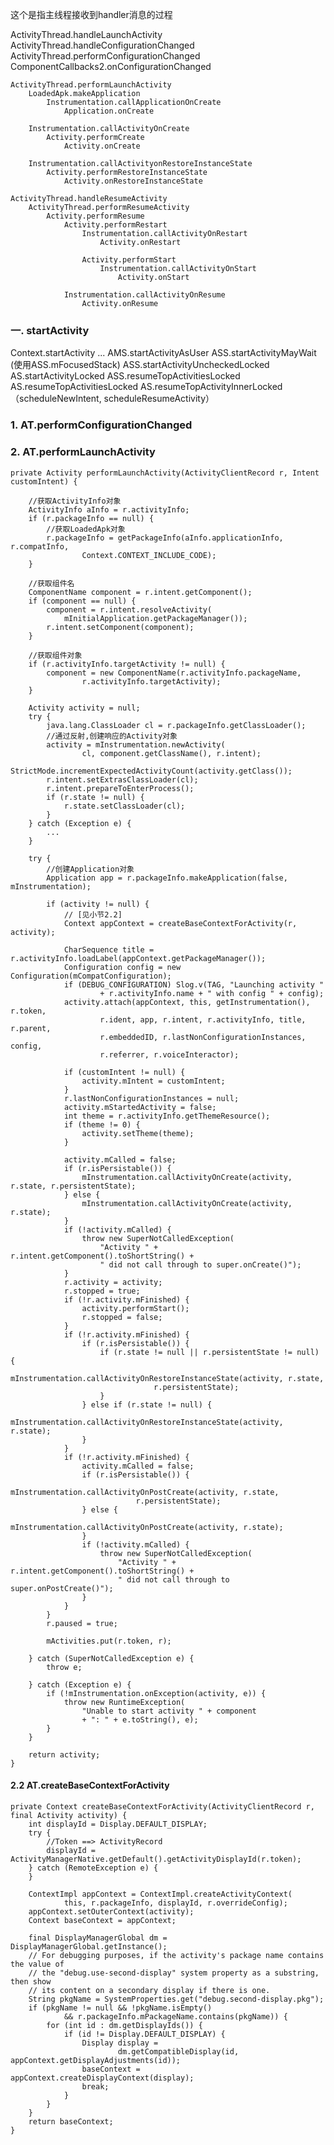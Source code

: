这个是指主线程接收到handler消息的过程

ActivityThread.handleLaunchActivity
    ActivityThread.handleConfigurationChanged
        ActivityThread.performConfigurationChanged
            ComponentCallbacks2.onConfigurationChanged

    ActivityThread.performLaunchActivity
        LoadedApk.makeApplication
            Instrumentation.callApplicationOnCreate
                Application.onCreate

        Instrumentation.callActivityOnCreate
            Activity.performCreate
                Activity.onCreate

        Instrumentation.callActivityonRestoreInstanceState
            Activity.performRestoreInstanceState
                Activity.onRestoreInstanceState

    ActivityThread.handleResumeActivity
        ActivityThread.performResumeActivity
            Activity.performResume
                Activity.performRestart
                    Instrumentation.callActivityOnRestart
                        Activity.onRestart

                    Activity.performStart
                        Instrumentation.callActivityOnStart
                            Activity.onStart

                Instrumentation.callActivityOnResume
                    Activity.onResume



### 一. startActivity

Context.startActivity
  ...
  AMS.startActivityAsUser
      ASS.startActivityMayWait  (使用ASS.mFocusedStack)
        ASS.startActivityUncheckedLocked
          AS.startActivityLocked
            ASS.resumeTopActivitiesLocked
              AS.resumeTopActivitiesLocked
                AS.resumeTopActivityInnerLocked （scheduleNewIntent, scheduleResumeActivity）
                

### 1. AT.performConfigurationChanged

### 2. AT.performLaunchActivity


    private Activity performLaunchActivity(ActivityClientRecord r, Intent customIntent) {

        //获取ActivityInfo对象
        ActivityInfo aInfo = r.activityInfo;
        if (r.packageInfo == null) {
            //获取LoadedApk对象
            r.packageInfo = getPackageInfo(aInfo.applicationInfo, r.compatInfo,
                    Context.CONTEXT_INCLUDE_CODE);
        }

        //获取组件名
        ComponentName component = r.intent.getComponent();
        if (component == null) {
            component = r.intent.resolveActivity(
                mInitialApplication.getPackageManager());
            r.intent.setComponent(component);
        }

        //获取组件对象
        if (r.activityInfo.targetActivity != null) {
            component = new ComponentName(r.activityInfo.packageName,
                    r.activityInfo.targetActivity);
        }

        Activity activity = null;
        try {
            java.lang.ClassLoader cl = r.packageInfo.getClassLoader();
            //通过反射,创建响应的Activity对象
            activity = mInstrumentation.newActivity(
                    cl, component.getClassName(), r.intent);
            StrictMode.incrementExpectedActivityCount(activity.getClass());
            r.intent.setExtrasClassLoader(cl);
            r.intent.prepareToEnterProcess();
            if (r.state != null) {
                r.state.setClassLoader(cl);
            }
        } catch (Exception e) {
            ...
        }

        try {
            //创建Application对象
            Application app = r.packageInfo.makeApplication(false, mInstrumentation);

            if (activity != null) {
                // [见小节2.2]
                Context appContext = createBaseContextForActivity(r, activity);

                CharSequence title = r.activityInfo.loadLabel(appContext.getPackageManager());
                Configuration config = new Configuration(mCompatConfiguration);
                if (DEBUG_CONFIGURATION) Slog.v(TAG, "Launching activity "
                        + r.activityInfo.name + " with config " + config);
                activity.attach(appContext, this, getInstrumentation(), r.token,
                        r.ident, app, r.intent, r.activityInfo, title, r.parent,
                        r.embeddedID, r.lastNonConfigurationInstances, config,
                        r.referrer, r.voiceInteractor);

                if (customIntent != null) {
                    activity.mIntent = customIntent;
                }
                r.lastNonConfigurationInstances = null;
                activity.mStartedActivity = false;
                int theme = r.activityInfo.getThemeResource();
                if (theme != 0) {
                    activity.setTheme(theme);
                }

                activity.mCalled = false;
                if (r.isPersistable()) {
                    mInstrumentation.callActivityOnCreate(activity, r.state, r.persistentState);
                } else {
                    mInstrumentation.callActivityOnCreate(activity, r.state);
                }
                if (!activity.mCalled) {
                    throw new SuperNotCalledException(
                        "Activity " + r.intent.getComponent().toShortString() +
                        " did not call through to super.onCreate()");
                }
                r.activity = activity;
                r.stopped = true;
                if (!r.activity.mFinished) {
                    activity.performStart();
                    r.stopped = false;
                }
                if (!r.activity.mFinished) {
                    if (r.isPersistable()) {
                        if (r.state != null || r.persistentState != null) {
                            mInstrumentation.callActivityOnRestoreInstanceState(activity, r.state,
                                    r.persistentState);
                        }
                    } else if (r.state != null) {
                        mInstrumentation.callActivityOnRestoreInstanceState(activity, r.state);
                    }
                }
                if (!r.activity.mFinished) {
                    activity.mCalled = false;
                    if (r.isPersistable()) {
                        mInstrumentation.callActivityOnPostCreate(activity, r.state,
                                r.persistentState);
                    } else {
                        mInstrumentation.callActivityOnPostCreate(activity, r.state);
                    }
                    if (!activity.mCalled) {
                        throw new SuperNotCalledException(
                            "Activity " + r.intent.getComponent().toShortString() +
                            " did not call through to super.onPostCreate()");
                    }
                }
            }
            r.paused = true;

            mActivities.put(r.token, r);

        } catch (SuperNotCalledException e) {
            throw e;

        } catch (Exception e) {
            if (!mInstrumentation.onException(activity, e)) {
                throw new RuntimeException(
                    "Unable to start activity " + component
                    + ": " + e.toString(), e);
            }
        }

        return activity;
    }

#### 2.2 AT.createBaseContextForActivity


    private Context createBaseContextForActivity(ActivityClientRecord r, final Activity activity) {
        int displayId = Display.DEFAULT_DISPLAY;
        try {
            //Token ==> ActivityRecord
            displayId = ActivityManagerNative.getDefault().getActivityDisplayId(r.token);
        } catch (RemoteException e) {
        }

        ContextImpl appContext = ContextImpl.createActivityContext(
                this, r.packageInfo, displayId, r.overrideConfig);
        appContext.setOuterContext(activity);
        Context baseContext = appContext;

        final DisplayManagerGlobal dm = DisplayManagerGlobal.getInstance();
        // For debugging purposes, if the activity's package name contains the value of
        // the "debug.use-second-display" system property as a substring, then show
        // its content on a secondary display if there is one.
        String pkgName = SystemProperties.get("debug.second-display.pkg");
        if (pkgName != null && !pkgName.isEmpty()
                && r.packageInfo.mPackageName.contains(pkgName)) {
            for (int id : dm.getDisplayIds()) {
                if (id != Display.DEFAULT_DISPLAY) {
                    Display display =
                            dm.getCompatibleDisplay(id, appContext.getDisplayAdjustments(id));
                    baseContext = appContext.createDisplayContext(display);
                    break;
                }
            }
        }
        return baseContext;
    }
